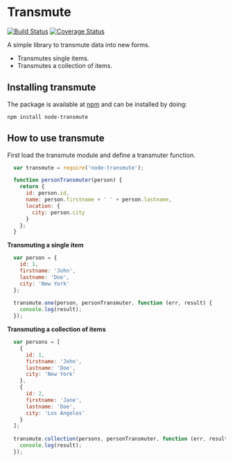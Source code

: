 # Transmute

[![Build Status](https://travis-ci.org/paaxonia/node-transmute.svg?branch=master)](https://travis-ci.org/paaxonia/node-transmute)
[![Coverage Status](https://coveralls.io/repos/paaxonia/node-transmute/badge.svg?branch=master&service=github)](https://coveralls.io/github/paaxonia/node-transmute?branch=master)

A simple library to transmute data into new forms.

- Transmutes single items.
- Transmutes a collection of items.

## Installing transmute

The package is available at [npm](http://npmjs.org) and can be installed by doing:

```
npm install node-transmute
```

## How to use transmute

First load the transmute module and define a transmuter function.

```javascript
  var transmute = require('node-transmute');

  function personTransmuter(person) {
    return {
      id: person.id,
      name: person.firstname + ' ' + person.lastname,
      location: {
        city: person.city
      }
    };
  }
```

**Transmuting a single item**

```javascript
  var person = {
    id: 1,
    firstname: 'John',
    lastname: 'Doe',
    city: 'New York'
  };
  
  transmute.one(person, personTransmuter, function (err, result) {
    console.log(result);
  });
```

**Transmuting a collection of items**

```javascript
  var persons = [
    {
      id: 1,
      firstname: 'John',
      lastname: 'Doe',
      city: 'New York'
    },
    {
      id: 2,
      firstname: 'Jane',
      lastname: 'Doe',
      city: 'Los Angeles'
    }
  ];
  
  transmute.collection(persons, personTransmuter, function (err, result) {
    console.log(result);
  });
```
